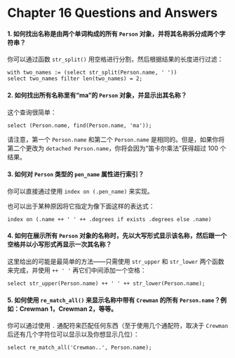 # Chapter 16 Questions and Answers

#### 1. 如何找出名称是由两个单词构成的所有 `Person` 对象，并将其名称拆分成两个字符串？

你可以通过函数 `str_split()` 用空格进行分割，然后根据结果的长度进行过滤：

```edgeql
with two_names := (select str_split(Person.name, ' '))
select two_names filter len(two_names) = 2;
```

#### 2. 如何找出所有名称里有“ma”的 `Person` 对象，并显示出其名称？

这个查询很简单：

```edgeql
select (Person.name, find(Person.name, 'ma'));
```

请注意，第一个 `Person.name` 和第二个 `Person.name` 是相同的。但是，如果你将第二个更改为 `detached Person.name`，你将会因为“笛卡尔乘法”获得超过 100 个结果。

#### 3. 如何对 `Person` 类型的 `pen_name` 属性进行索引？

你可以直接通过使用 `index on (.pen_name)` 来实现。

也可以出于某种原因将它指定为像下面这样的表达式：

```sdl
index on (.name ++ ' ' ++ .degrees if exists .degrees else .name)
```

#### 4. 如何在展示所有 `Person` 对象的名称时，先以大写形式显示该名称，然后跟一个空格并以小写形式再显示一次其名称？

这里给出的可能是最简单的方法——只需使用 `str_upper` 和 `str_lower` 两个函数来完成，并使用 `++ ' '` 再它们中间添加一个空格：

```edgeql
select str_upper(Person.name) ++ ' ' ++ str_lower(Person.name);
```

#### 5. 如何使用 `re_match_all()` 来显示名称中带有 `Crewman` 的所有 `Person.name`？例如：Crewman 1，Crewman 2，等等。

你可以通过使用 `.` 通配符来匹配任何东西（至于使用几个通配符，取决于 `Crewman` 后还有几个字符位可以显示以及你想显示几位）：

```edgeql
select re_match_all('Crewman..', Person.name);
```
